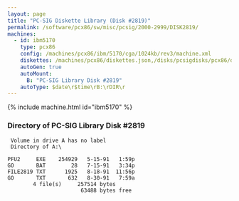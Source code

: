 ```yaml
---
layout: page
title: "PC-SIG Diskette Library (Disk #2819)"
permalink: /software/pcx86/sw/misc/pcsig/2000-2999/DISK2819/
machines:
  - id: ibm5170
    type: pcx86
    config: /machines/pcx86/ibm/5170/cga/1024kb/rev3/machine.xml
    diskettes: /machines/pcx86/diskettes.json,/disks/pcsigdisks/pcx86/diskettes.json
    autoGen: true
    autoMount:
      B: "PC-SIG Library Disk #2819"
    autoType: $date\r$time\rB:\rDIR\r
---
```


{% include machine.html id="ibm5170" %}

### Directory of PC-SIG Library Disk #2819

     Volume in drive A has no label
     Directory of A:\

    PFU2     EXE    254929   5-15-91   1:59p
    GO       BAT        28   7-15-91   3:34p
    FILE2819 TXT      1925   8-18-91  11:56p
    GO       TXT       632   8-30-91   7:59a
            4 file(s)     257514 bytes
                           63488 bytes free
